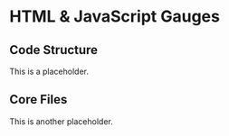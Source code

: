 # HTML & JavaScript Gauges

## Code Structure

This is a placeholder.

## Core Files

This is another placeholder.